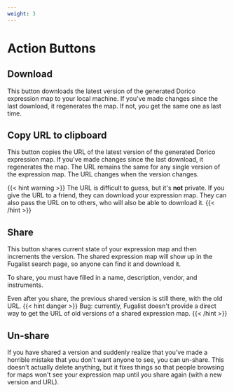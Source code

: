 ```yaml
---
weight: 3
---
```


# Action Buttons

## Download

This button downloads the latest version of the generated Dorico expression map to your local machine.
If you've made changes since the last download, it regenerates the map. If not, you get the same one as last time.

## Copy URL to clipboard

This button copies the URL of the latest version of the generated Dorico expression map. If you've made changes since
the last download, it regenerates the map. The URL remains the same for any single version of the expression map. The
URL changes when the version changes.

{{< hint warning >}}
The URL is difficult to guess, but it's **not** private. If you give the URL to a friend, they can
download your expression map. They can also pass the URL on to others, who will also be able to download it.
{{< /hint >}}

## Share

This button shares current state of your expression map and then increments the version.
The shared expression map will show up in the Fugalist search page, so anyone can find it and download it.

To share, you must have filled in a name, description, vendor, and instruments.

Even after you share, the previous shared version is still there, with the old URL.
{{< hint danger >}}
Bug: currently, Fugalist doesn't provide a direct way to get the URL of old versions of a shared expression map.
{{< /hint >}}

## Un-share

If you have shared a version and suddenly realize that you've made a horrible mistake that you don't want anyone to see,
you can un-share.
This doesn't actually delete anything, but it fixes things so that people browsing for maps won't see your expression
map until you share again (with a new version and URL).
